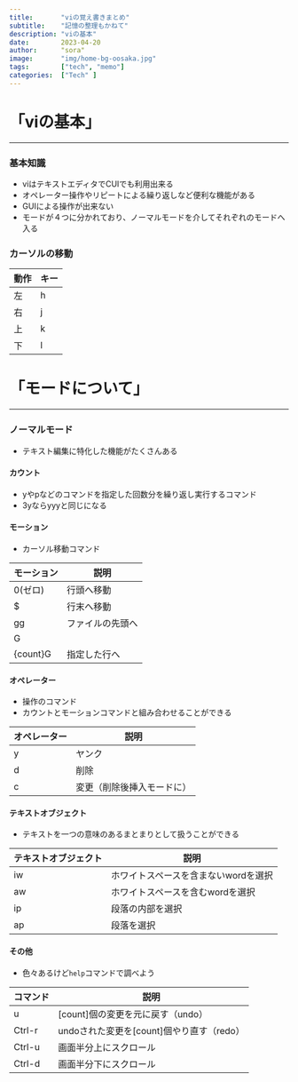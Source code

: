 ```yaml
---
title:       "viの覚え書きまとめ"
subtitle:    "記憶の整理もかねて"
description: "viの基本"
date:        2023-04-20
author:      "sora"
image:       "img/home-bg-oosaka.jpg"
tags:        ["tech", "memo"]
categories:  ["Tech" ]
---
```


# 「viの基本」
***

### 基本知識
- viはテキストエディタでCUIでも利用出来る
- オペレーター操作やリピートによる繰り返しなど便利な機能がある
- GUIによる操作が出来ない
- モードが４つに分かれており、ノーマルモードを介してそれぞれのモードへ入る

### カーソルの移動
|動作|キー|
|---|---|
|左|h|
|右|j|
|上|k|
|下|l|


# 「モードについて」
***

### ノーマルモード
- テキスト編集に特化した機能がたくさんある

#### カウント
- yやpなどのコマンドを指定した回数分を繰り返し実行するコマンド
- 3yならyyyと同じになる

#### モーション
- カーソル移動コマンド
  
|モーション|説明|
|---|---|
|0(ゼロ)|行頭へ移動|
|$|行末へ移動|
|gg|ファイルの先頭へ|
|G||ファイルの末尾へ|
|{count}G|指定した行へ|

#### オペレーター
- 操作のコマンド
- カウントとモーションコマンドと組み合わせることができる

|オペレーター|説明|
|---|---|
|y|ヤンク|
|d|削除|
|c|変更（削除後挿入モードに）|

#### テキストオブジェクト
- テキストを一つの意味のあるまとまりとして扱うことができる
  
|テキストオブジェクト|説明|
|---|---|
|iw|ホワイトスペースを含まないwordを選択|
|aw|ホワイトスペースを含むwordを選択|
|ip|段落の内部を選択|
|ap|段落を選択|

#### その他
- 色々あるけど`help`コマンドで調べよう

|コマンド|説明|
|---|---|
|u|[count]個の変更を元に戻す（undo）|
|Ctrl-r|undoされた変更を[count]個やり直す（redo）|
|Ctrl-u|画面半分上にスクロール|
|Ctrl-d|画面半分下にスクロール|